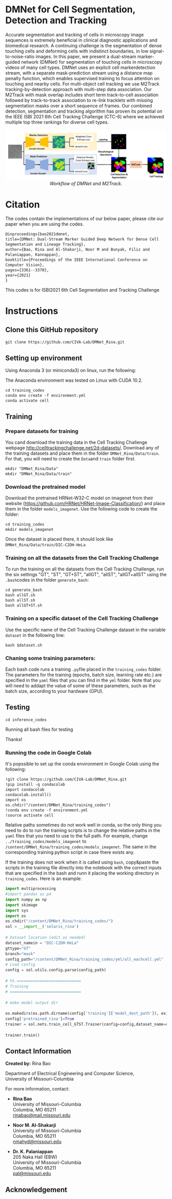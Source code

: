 # DMNet for Cell Segmentation, Detection and Tracking
Accurate segmentation and tracking of cells in microscopy image sequences is extremely beneficial in clinical diagnostic applications and biomedical research. A continuing challenge is the segmentation of dense touching cells and deforming cells with indistinct boundaries,
in low signal-to-noise-ratio images. In this paper, we present a dual-stream marker-guided network (DMNet) for segmentation of touching cells in microscopy videos of many cell types. DMNet uses an explicit cell markerdetection stream, with a separate mask-prediction stream
using a distance map penalty function, which enables supervised training to focus attention on touching and nearby
cells. For multi-object cell tracking we use M2Track tracking-by-detection approach with multi-step data association. Our M2Track with mask overlap includes short term track-to-cell association followed by track-to-track association to re-link tracklets with missing segmentation masks over a short sequence of frames. Our combined detection, segmentation and tracking algorithm has proven its potential on the IEEE ISBI 2021 6th Cell Tracking Challenge (CTC-6) where we achieved multiple top three rankings for diverse cell types.

<p align = "center">
    <img src="/paperimages/workflow.png" alt="DMNet"/>
    <em>Workflow of DMNet and M2Track.</em>
</p>


# Citation

The codes contain the implementations of our below paper, please cite our paper when you are using the codes.

    @inproceedings{bao2021dmnet,
    title={DMNet: Dual-Stream Marker Guided Deep Network for Dense Cell Segmentation and Lineage Tracking},
    author={Bao, Rina and Al-Shakarji, Noor M and Bunyak, Filiz and Palaniappan, Kannappan},
    booktitle={Proceedings of the IEEE International Conference on Computer Vision},
    pages={3361--3370},
    year={2021}
    }

This codes is for ISBI2021 6th Cell Segmentation and Tracking Challenge

# Instructions

## Clone this GitHub repository

```shell
git clone https://github.com/CIVA-Lab/DMNet_Rina.git
```

## Setting up environment

Using Anaconda 3 (or miniconda3) on linux, run the following:

The Anaconda environment was tested on Linux with CUDA 10.2.

```shell
cd training_codes
conda env create -f environment.yml
conda activate cell
```


## Training
 
### Prepare datasets for training

You cand download the training data in the Cell Tracking Challenge webpage http://celltrackingchallenge.net/2d-datasets/.
Download any of the training datasets and place them in the folder `DMNet_Rina/Data/train`. For that, you will need to create the `Data`and `train` folder first.

```shell
mkdir "DMNet_Rina/Data"
mkdir "DMNet_Rina/Data/train"
```

### Download the pretrained model
Download the pretrained HRNet-W32-C model on imagenet from their website (https://github.com/HRNet/HRNet-Image-Classification/) and place them in the folder `models_imagenet`. Use the following code to create the folder:

```shell
cd training_codes
mkdir models_imagenet
```
Once the dataset is placed there, it should look like `DMNet_Rina/Data/train/DIC-C2DH-HeLa`

### Training on all the datasets from the Cell Tracking Challenge
To run the training on all the datasets from the Cell Tracking Challenge, run the six settings "GT", "ST", "GT+ST", "allGT", "allST", "allGT+allST" using the `.bash`codes in the folder `generate_bash`:

```shell
cd generate_bash
bash allGT.sh
bash allST.sh
bash allGT+ST.sh
```
### Training on a specific dataset of the Cell Tracking Challenge

Use the specific name of the Cell Tracking Challenge dataset in the variable `dataset` in the following line:

```shell
bash $dataset.sh
```

### Chaning some training parameters:
Each bash code runs a training `.py`file placed in the `training_codes` folder. The parameters for the training (epochs, batch size, learning rate etc.) are specified in the `yaml` files that you can find in the `yml` folder. Note that you will need to addapt the value of some of these parameters, such as the batch size, according to your hardware (GPU).


## Testing

```shell
cd inference_codes
```

Running all bash files for testing


Thanks!


### Running the code in Google Colab

It's popssible to set up the conda environment in Google Colab using the following:

```shell
!git clone https://github.com/CIVA-Lab/DMNet_Rina.git
!pip install -q condacolab
import condacolab
condacolab.install()
import os
os.chdir("/content/DMNet_Rina/training_codes")
!conda env create -f environment.yml
!source activate cell
```

Relative paths sometimes do not work well in conda, so the only thing you need to do to run the training scripts is to change the relative paths in the `yaml` files that you need to use to the full path. For example, change `../training_codes/models_imagenet` to `/content/DMNet_Rina/training_codes/models_imagenet`.
The same in the corresponding training python script in case there exists any. 

If the training does not work when it is called using `bash`, copy&paste the scripts in the training file directly into the notebook with the correct inputs that are specified in the bash and runn it placing the working directory in `training_codes`. Here is an example:

```python
import multiprocessing
#import pandas as pd
import numpy as np
import skimage
import sys
import os
os.chdir("/content/DMNet_Rina/training_codes/")
sol = __import__('solaris_rina')

# Dataset location (edit as needed)
dataset_namein = "DIC-C2DH-HeLa"
gttype="GT"
branch="mask"
config_path="/content/DMNet_Rina/training_codes/yml/all_eachcell.yml"
# Load config
config = sol.utils.config.parse(config_path)

# %% ============================
# Training
# ===============================

# make model output dir

os.makedirs(os.path.dirname(config['training']['model_dest_path']), exist_ok=True)
config['pretrained_rina']=True
trainer = sol.nets.train_cell_GTST.Trainer(config=config,dataset_name=dataset_namein,branch=branch,GT=gttype)

trainer.train()
```



## Contact Information 
**Created by:** Rina Bao

Department of Electrical Engineering and Computer Science,  
University of Missouri-Columbia  

For more information, contact:

* **Rina Bao**  
University of Missouri-Columbia  
Columbia, MO 65211  
rinabao@mail.missouri.edu  

* **Noor M. Al-Shakarji**  
University of Missouri-Columbia  
Columbia, MO 65211  
nmahyd@missouri.edu

* **Dr. K. Palaniappan**  
205 Naka Hall (EBW)  
University of Missouri-Columbia  
Columbia, MO 65211  
pal@missouri.edu



## Acknowledgement




